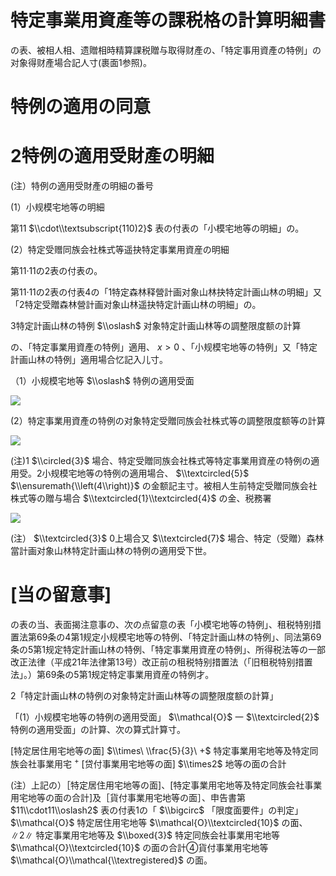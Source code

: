 # 特定事業用資產等の課税格の計算明細書

の表、被相人相、遗贈相時精算課税贈与取得财產の、「特定事用資產の特例」の对象得财產場合記人寸(裹面1参照)。

# 特例の適用の同意

# 2特例の適用受財產の明細

(注）特例の適用受財產の明細の番号

(1）小规模宅地等の明細

第11 $\\cdot\\textsubscript{110)2}$ 表の付表の「小模宅地等の明細」の。

(2）特定受赠同族会社株式等遥抉特定事業用資産の明細

第11·11の2表の付表の。

第11·11の2表の付表4の「1特定森林释營計画对象山林抉特定計画山林の明細」又「2特定受贈森林營計画对象山林遥抉特定計画山林の明細」の。

3特定計画山林の特例 $\\oslash$ 对象特定計画山林等の調整限度额の計算

の、「特定事業用資產の特例」適用、 $x>0$ 、「小规模宅地等の特例」又「特定計画山林の特例」適用場合忆記入儿寸。

（1）小规模宅地等 $\\oslash$ 特例の適用受面

![](https://www.nta.go.jp/tmp/4449c6e3-5efa-49cb-bb52-28db23239870/images/a2ad8c4d63b4d2a7caeb884e62faf860476d84dda8ac32a2c075c2bac648585d.jpg)

(2）特定事業用資產の特例の对象特定受贈同族会社株式等の調整限度额等の計算

![](https://www.nta.go.jp/tmp/4449c6e3-5efa-49cb-bb52-28db23239870/images/1ac924701d3eb116b0dfc970ecf8e24f6abe8d24981f12349dbf081625eae1d0.jpg)

(注)1 $\\circled{3}$ 場合、特定受贈同族会社株式等特定事業用資産の特例の適用受。2小规模宅地等の特例の適用場合、 $\\textcircled{5}$ $\\ensuremath{\\left(4\\right)}$ の金额記主寸。被相人生前特定受贈同族会社株式等の贈与場合 $\\textcircled{1}\\textcircled{4}$ の金、税務署

![](https://www.nta.go.jp/tmp/4449c6e3-5efa-49cb-bb52-28db23239870/images/3ff8a6a8ece161c3d9cf03de20cf03bb6232723b3bd8f2ce90bb6309d9677c3c.jpg)

(注） $\\textcircled{3}$ 0上場合又 $\\textcircled{7}$ 場合、特定（受贈）森林當計画对象山林特定計画山林の特例の適用受下世。

# \[当の留意事\]

の表の当、表面揭注意事の、次の点留意の表「小模宅地等の特例」、租税特别措置法第69条の4第1规定小规模宅地等の特例、「特定計画山林の特例」、同法第69条の5第1规定特定計画山林の特例、「特定事業用資産の特例」、所得税法等の一部改正法律（平成21年法律第13号）改正前の租税特别措置法（「旧租税特别措置法」。）第69条の5第1规定特定事業用資産の特例才。

2「特定計画山林の特例の对象特定計画山林等の調整限度额の計算」

「(1）小规模宅地等の特例の適用受面」 $\\mathcal{O}$ 一 $\\textcircled{2}$ 特例の適用受面」の計算、次の算式計算寸。

\[特定居住用宅地等の面\] $\\times\ \\frac{5}{3}\ +$ 特定事業用宅地等及特定同族会社事業用宅 $^+$ \[贷付事業用宅地等の面\] $\\times2$ 地等の面の合計

(注）上記の）［特定居住用宅地等の面\]、\[特定事業用宅地等及特定同族会社事業用宅地等の面の合計\]及［貨付事業用宅地等の面］、申告書第 $11\\cdot11\\oslash2$ 表の付表1の「 $\\bigcirc$ 「限度面要件」の判定」 $\\mathcal{O}$ 特定居住用宅地等 $\\mathcal{O}\\textcircled{10}$ の面、 $\|2\|$ 特定事業用宅地等及 $\\boxed{3}$ 特定同族会社事業用宅地等 $\\mathcal{O}\\textcircled{10}$ の面の合計④貨付事業用宅地等 $\\mathcal{O}\\mathcal{\\textregistered}$ の面。